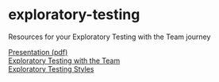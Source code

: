 # exploratory-testing
Resources for your Exploratory Testing with the Team journey

[Presentation (pdf)](https://github.com/Maaikees/exploratory-testing/blob/master/2024_Exploratory%20Testing%20with%20the%20Team.pdf)  
[Exploratory Testing with the Team](https://github.com/Maaikees/exploratory-testing/blob/master/exploratory-testing-with-the-team.md)  
[Exploratory Testing Styles](https://github.com/Maaikees/exploratory-testing/blob/master/exploratory-testing-styles.md)  

